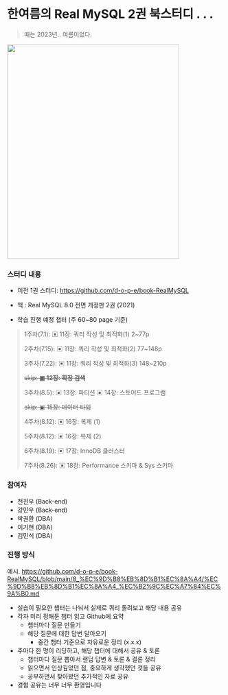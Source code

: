 # 한여름의 Real MySQL 2권 북스터디 . . .
> 때는 2023년.. 여름이었다.

<img src="https://github.com/d-o-p-e/book-RealMySQL-2/assets/76773202/79c2f081-2f5f-4e35-bf1b-8098b08a439b" width="400" height="500"/>

### 스터디 내용

- 이전 1권 스터디: https://github.com/d-o-p-e/book-RealMySQL

- 책 : Real MySQL 8.0 전면 개정판 2권 (2021)

- 학습 진행 예정 챕터 (주 60~80 page 기준)

> 1주차(7.1): ▣ 11장: 쿼리 작성 및 최적화(1) 2~77p
>
> 2주차(7.15): ▣ 11장: 쿼리 작성 및 최적화(2) 77~148p
>
> 3주차(7.22): ▣ 11장: 쿼리 작성 및 최적화(3) 148~210p
>
> ~~skip: **▣ 12장: 확장 검색**~~
>
> 3주차(8.5): ▣ 13장: 파티션 ▣ 14장: 스토어드 프로그램
>
> ~~skip: ▣ 15장: 데이터 타입~~
> 
> 4주차(8.12): ▣ 16장: 복제 (1)
>
> 5주차(8.12): ▣ 16장: 복제 (2)
>
> 6주차(8.19): ▣ 17장: InnoDB 클러스터
>
> 7주차(8.26): ▣ 18장: Performance 스키마 & Sys 스키마

### 참여자

- 천진우 (Back-end)
- 강민우 (Back-end)
- 박권환 (DBA)
- 이기현 (DBA)
- 김민석 (DBA)

### 진행 방식
예시.
https://github.com/d-o-p-e/book-RealMySQL/blob/main/8_%EC%9D%B8%EB%8D%B1%EC%8A%A4/%EC%9D%B8%EB%8D%B1%EC%8A%A4_%EC%B2%9C%EC%A7%84%EC%9A%B0.md

- 실습이 필요한 챕터는 나눠서 실제로 쿼리 돌려보고 해당 내용 공유
- 각자 미리 정해둔 챕터 읽고 Github에 요약
    - 챕터마다 질문 만들기
    - 해당 질문에 대한 답변 달아오기
        - 중간 챕터 기준으로 자유로운 정리 (x.x.x)
- 주마다 한 명이 리딩하고, 해당 챕터에 대해서 공유 & 토론
    - 챕터마다 질문 뽑아서 랜덤 답변 & 토론 & 결론 정리
    - 읽으면서 인상깊었던 점, 중요하게 생각했던 것들 공유
    - 공부하면서 찾아봤던 추가적인 자료 공유
- 경험 공유는 너무 너무 환영입니다
